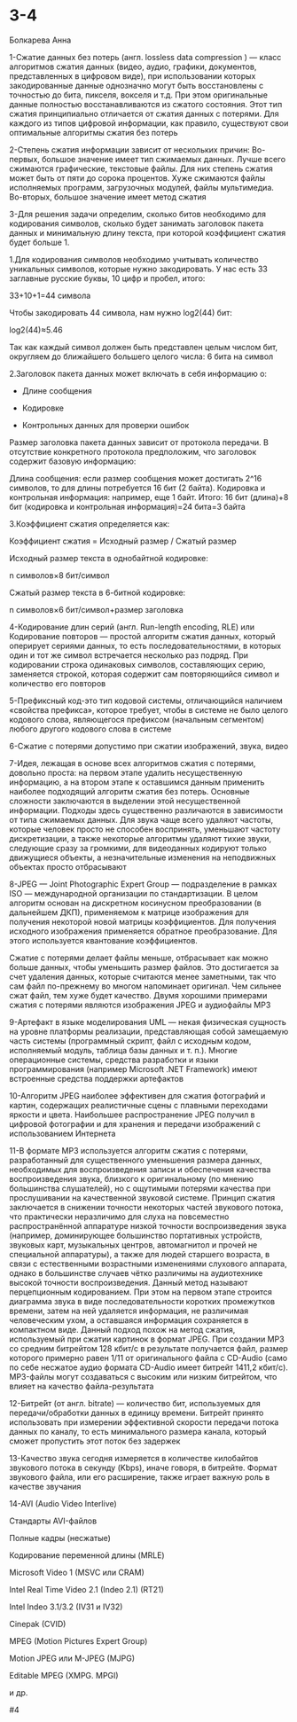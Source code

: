 # 3-4
Болкарева Анна

1-Сжатие данных без потерь (англ. lossless data compression ) — класс алгоритмов сжатия данных (видео, аудио, графики, документов, представленных в цифровом виде), при использовании которых закодированные данные однозначно могут быть восстановлены с точностью до бита, пикселя, вокселя и т.д. При этом оригинальные данные полностью восстанавливаются из сжатого состояния. Этот тип сжатия принципиально отличается от сжатия данных с потерями. Для каждого из типов цифровой информации, как правило, существуют свои оптимальные алгоритмы сжатия без потерь

2-Степень сжатия информации зависит от нескольких причин: Во-первых, большое значение имеет тип сжимаемых данных. Лучше всего сжимаются графические, текстовые файлы. Для них степень сжатия может быть от пяти до сорока процентов. Хуже сжимаются файлы исполняемых программ, загрузочных модулей, файлы мультимедиа. Во-вторых, большое значение имеет метод сжатия

3-Для решения задачи определим, сколько битов необходимо для кодирования символов, сколько будет занимать заголовок пакета данных и минимальную длину текста, при которой коэффициент сжатия будет больше 1.

1.Для кодирования символов необходимо учитывать количество уникальных символов, которые нужно закодировать. У нас есть 33 заглавные русские буквы, 10 цифр и пробел, итого:

33+10+1=44 символа

Чтобы закодировать 44 символа, нам нужно log2​(44) бит:

log2​(44)≈5.46

Так как каждый символ должен быть представлен целым числом бит, округляем до ближайшего большего целого числа: 6 бита на символ

2.Заголовок пакета данных может включать в себя информацию о:

- Длине сообщения

- Кодировке
  
- Контрольных данных для проверки ошибок
  
Размер заголовка пакета данных зависит от протокола передачи. В отсутствие конкретного протокола предположим, что заголовок содержит базовую информацию:

Длина сообщения: если размер сообщения может достигать 2^16 символов, то для длины потребуется 16 бит (2 байта).
Кодировка и контрольная информация: например, еще 1 байт. Итого: 16 бит (длина)+8 бит (кодировка и контрольная информация)=24 бита=3 байта

3.Коэффициент сжатия определяется как:

Коэффициент сжатия = Исходный размер ​/ Сжатый размер

Исходный размер текста в однобайтной кодировке:

n символов×8 бит/символ

Сжатый размер текста в 6-битной кодировке:

n символов×6 бит/символ+размер заголовка

4-Кодирование длин серий (англ. Run-length encoding, RLE) или Кодирование повторов — простой алгоритм сжатия данных, который оперирует сериями данных, то есть последовательностями, в которых один и тот же символ встречается несколько раз подряд. При кодировании строка одинаковых символов, составляющих серию, заменяется строкой, которая содержит сам повторяющийся символ и количество его повторов

5-Префиксный код-это тип кодовой системы, отличающийся наличием «свойства префикса», которое требует, чтобы в системе не было целого кодового слова, являющегося префиксом (начальным сегментом) любого другого кодового слова в системе

6-Сжатие с потерями допустимо при сжатии изображений, звука, видео

7-Идея, лежащая в основе всех алгоритмов сжатия с потерями, довольно проста: на первом этапе удалить несущественную информацию, а на втором этапе к оставшимся данным применить наиболее подходящий алгоритм сжатия без потерь. Основные сложности заключаются в выделении этой несущественной информации. Подходы здесь существенно различаются в зависимости от типа сжимаемых данных. Для звука чаще всего удаляют частоты, которые человек просто не способен воспринять, уменьшают частоту дискретизации, а также некоторые алгоритмы удаляют тихие звуки, следующие сразу за громкими, для видеоданных кодируют только движущиеся объекты, а незначительные изменения на неподвижных объектах просто отбрасывают

8-JPEG — Joint Photographic Expert Group — подразделение в рамках ISO — международной организации по стандартизации. В целом алгоритм основан на дискретном косинусном преобразовании (в дальнейшем ДКП), применяемом к матрице изображения для получения некоторой новой матрицы коэффициентов. Для получения исходного изображения применяется обратное преобразование. Для этого используется квантование коэффициентов.

Сжатие с потерями делает файлы меньше, отбрасывает как можно больше данных, чтобы уменьшить размер файлов. Это достигается за счет удаления данных, которые считаются менее заметными, так что сам файл по-прежнему во многом напоминает оригинал. Чем сильнее сжат файл, тем хуже будет качество. Двумя хорошими примерами сжатия с потерями являются изображения JPEG и аудиофайлы MP3

9-Артефакт в языке моделирования UML — некая физическая сущность на уровне платформы реализации, представляющая собой замещаемую часть системы (программный скрипт, файл с исходным кодом, исполняемый модуль, таблица базы данных и т. п.). Многие операционные системы, средства разработки и языки программирования (например Microsoft .NET Framework) имеют встроенные средства поддержки артефактов

10-Алгоритм JPEG наиболее эффективен для сжатия фотографий и картин, содержащих реалистичные сцены с плавными переходами яркости и цвета. Наибольшее распространение JPEG получил в цифровой фотографии и для хранения и передачи изображений с использованием Интернета

11-В формате MP3 используется алгоритм сжатия с потерями, разработанный для существенного уменьшения размера данных, необходимых для воспроизведения записи и обеспечения качества воспроизведения звука, близкого к оригинальному (по мнению большинства слушателей), но с ощутимыми потерями качества при прослушивании на качественной звуковой системе. Принцип сжатия заключается в снижении точности некоторых частей звукового потока, что практически неразличимо для слуха на повсеместно распространённой аппаратуре низкой точности воспроизведения звука (например, доминирующее большинство портативных устройств, звуковых карт, музыкальных центров, автомагнитол и прочей не специальной аппаратуры), а также для людей старшего возраста, в связи с естественными возрастными изменениями слухового аппарата, однако в большинстве случаев чётко различимы на аудиотехнике высокой точности воспроизведения. Данный метод называют перцепционным кодированием. При этом на первом этапе строится диаграмма звука в виде последовательности коротких промежутков времени, затем на ней удаляется информация, не различимая человеческим ухом, а оставшаяся информация сохраняется в компактном виде. Данный подход похож на метод сжатия, используемый при сжатии картинок в формат JPEG. При создании MP3 со средним битрейтом 128 кбит/с в результате получается файл, размер которого примерно равен 1/11 от оригинального файла с CD-Audio (само по себе несжатое аудио формата CD-Audio имеет битрейт 1411,2 кбит/с). MP3-файлы могут создаваться с высоким или низким битрейтом, что влияет на качество файла-результата

12-Битре́йт (от англ. bitrate) — количество бит, используемых для передачи/обработки данных в единицу времени. Битрейт принято использовать при измерении эффективной скорости передачи потока данных по каналу, то есть минимального размера канала, который сможет пропустить этот поток без задержек

13-Качество звука сегодня измеряется в количестве килобайтов звукового потока в секунду (Kbps), иначе говоря, в битрейте. Формат звукового файла, или его расширение, также играет важную роль в качестве звучания

14-AVI (Audio Video Interlive)

Стандарты AVI-файлов

Полные кадры (несжатые)

Кодирование переменной длины (MRLE)

Microsoft Video 1 (MSVC или CRAM)

Intel Real Time Video 2.1 (Indeo 2.1) (RT21)

Intel Indeo 3.1/3.2 (IV31 и IV32)

Cinepak (CVID)

MPEG (Motion Pictures Expert Group)

Motion JPEG или M-JPEG (MJPG)

Editable MPEG (XMPG. MPGI)

и др.

#4
